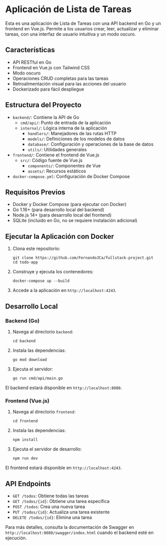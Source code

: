 # Aplicación de Lista de Tareas

Esta es una aplicación de Lista de Tareas con una API backend en Go y un frontend en Vue.js. Permite a los usuarios crear, leer, actualizar y eliminar tareas, con una interfaz de usuario intuitiva y un modo oscuro.

## Características

- API RESTful en Go
- Frontend en Vue.js con Tailwind CSS
- Modo oscuro
- Operaciones CRUD completas para las tareas
- Retroalimentación visual para las acciones del usuario
- Dockerizado para fácil despliegue

## Estructura del Proyecto

- `backend/`: Contiene la API de Go
    - `cmd/api/`: Punto de entrada de la aplicación
    - `internal/`: Lógica interna de la aplicación
        - `handlers/`: Manejadores de las rutas HTTP
        - `models/`: Definiciones de los modelos de datos
        - `database/`: Configuración y operaciones de la base de datos
        - `utils/`: Utilidades generales
- `frontend/`: Contiene el frontend de Vue.js
    - `src/`: Código fuente de Vue.js
        - `components/`: Componentes de Vue
        - `assets/`: Recursos estáticos
- `docker-compose.yml`: Configuración de Docker Compose

## Requisitos Previos

- Docker y Docker Compose (para ejecutar con Docker)
- Go 1.16+ (para desarrollo local del backend)
- Node.js 14+ (para desarrollo local del frontend)
- SQLite (incluido en Go, no se requiere instalación adicional)

## Ejecutar la Aplicación con Docker

1. Clona este repositorio:
   ```
   git clone https://github.com/FernandoJCa/fullstack-project.git
   cd todo-app
   ```

2. Construye y ejecuta los contenedores:
   ```
   docker-compose up --build
   ```

3. Accede a la aplicación en `http://localhost:4243`.

## Desarrollo Local

### Backend (Go)

1. Navega al directorio `backend`:
   ```
   cd backend
   ```

2. Instala las dependencias:
   ```
   go mod download
   ```

3. Ejecuta el servidor:
   ```
   go run cmd/api/main.go
   ```

El backend estará disponible en `http://localhost:8080`.

### Frontend (Vue.js)

1. Navega al directorio `frontend`:
   ```
   cd frontend
   ```

2. Instala las dependencias:
   ```
   npm install
   ```

3. Ejecuta el servidor de desarrollo:
   ```
   npm run dev
   ```

El frontend estará disponible en `http://localhost:4243`.

## API Endpoints

- `GET /todos`: Obtiene todas las tareas
- `GET /todos/{id}`: Obtiene una tarea específica
- `POST /todos`: Crea una nueva tarea
- `PUT /todos/{id}`: Actualiza una tarea existente
- `DELETE /todos/{id}`: Elimina una tarea

Para más detalles, consulta la documentación de Swagger en `http://localhost:8080/swagger/index.html` cuando el backend esté en ejecución.
